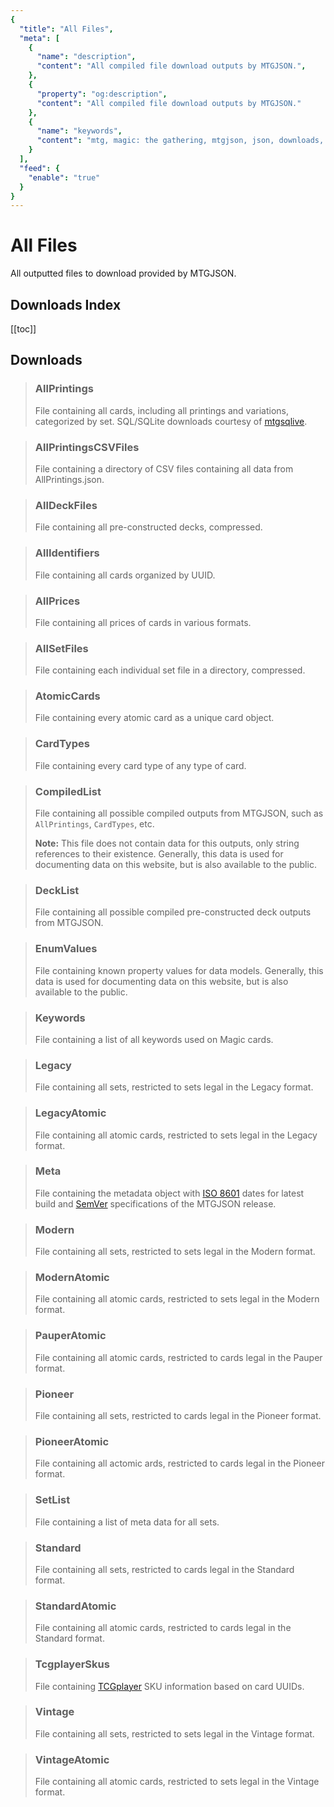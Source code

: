 ```yaml
---
{
  "title": "All Files",
  "meta": [
    {
      "name": "description",
      "content": "All compiled file download outputs by MTGJSON.",
    },
    {
      "property": "og:description",
      "content": "All compiled file download outputs by MTGJSON."
    },
    {
      "name": "keywords",
      "content": "mtg, magic: the gathering, mtgjson, json, downloads, download, files, all files",
    }
  ],
  "feed": {
    "enable": "true"
  }
}
---
```


# All Files

All outputted files to download provided by MTGJSON.

## Downloads Index

[[toc]]

## Downloads

> ### AllPrintings
> File containing all cards, including all printings and variations, categorized by set.  SQL/SQLite downloads courtesy of [mtgsqlive](https://github.com/mtgjson/mtgsqlive).  
>
> <DownloadSelect fileName='AllPrintings'/>

> ### AllPrintingsCSVFiles
> File containing a directory of CSV files containing all data from AllPrintings.json.
>
> <DownloadSelect fileName='AllPrintingsCSVFiles'/>

> ### AllDeckFiles
> File containing all pre-constructed decks, compressed.
>
> <DownloadSelect fileName='AllDeckFiles'/>

> ### AllIdentifiers
> File containing all cards organized by UUID.
>
> <DownloadSelect fileName='AllIdentifiers'/>

> ### AllPrices
> File containing all prices of cards in various formats.
>
> <DownloadSelect fileName='AllPrices'/>

> ### AllSetFiles
> File containing each individual set file in a directory, compressed.
>
> <DownloadSelect fileName='AllSetFiles'/>

> ### AtomicCards
> File containing every atomic card as a unique card object.
>
> <DownloadSelect fileName='AtomicCards'/>

> ### CardTypes
> File containing every card type of any type of card.
>
> <DownloadSelect fileName='CardTypes'/>

> ### CompiledList
> File containing all possible compiled outputs from MTGJSON, such as `AllPrintings`, `CardTypes`, etc.
>
> **Note:** This file does not contain data for this outputs, only string references to their existence. Generally, this data is used for documenting data on this website, but is also available to the public.
>
> <DownloadSelect fileName='CompiledList'/>

> ### DeckList
> File containing all possible compiled pre-constructed deck outputs from MTGJSON.
>
> <DownloadSelect fileName='DeckList'/>

> ### EnumValues
> File containing known property values for data models. Generally, this data is used for documenting data on this website, but is also available to the public.
>
> <DownloadSelect fileName='EnumValues'/>

> ### Keywords
> File containing a list of all keywords used on Magic cards.
>
> <DownloadSelect fileName='Keywords'/>

> ### Legacy
> File containing all sets, restricted to sets legal in the Legacy format.
>
> <DownloadSelect fileName='Legacy'/>

> ### LegacyAtomic
> File containing all atomic cards, restricted to sets legal in the Legacy format.
>
> <DownloadSelect fileName='LegacyAtomic'/>

> ### Meta
> File containing the metadata object with [ISO 8601](https://www.iso.org/iso-8601-date-and-time-format.html) dates for latest build and [SemVer](https://semver.org/) specifications of the MTGJSON release.
>
> <DownloadSelect fileName='Meta'/>

> ### Modern
> File containing all sets, restricted to sets legal in the Modern format.
>
> <DownloadSelect fileName='Modern'/>

> ### ModernAtomic
> File containing all atomic cards, restricted to sets legal in the Modern format.
>
> <DownloadSelect fileName='ModernAtomic'/>

> ### PauperAtomic
> File containing all atomic cards, restricted to cards legal in the Pauper format.
>
> <DownloadSelect fileName='PauperAtomic'/>

> ### Pioneer
> File containing all sets, restricted to cards legal in the Pioneer format.
>
> <DownloadSelect fileName='Pioneer'/>

> ### PioneerAtomic
> File containing all actomic ards, restricted to cards legal in the Pioneer format.
>
> <DownloadSelect fileName='PioneerAtomic'/>

> ### SetList
> File containing a list of meta data for all sets.
>
> <DownloadSelect fileName='SetList'/>

> ### Standard
> File containing all sets, restricted to cards legal in the Standard format.
>
> <DownloadSelect fileName='Standard'/>

> ### StandardAtomic
> File containing all atomic cards, restricted to cards legal in the Standard format.
>
> <DownloadSelect fileName='StandardAtomic'/>

> ### TcgplayerSkus
> File containing [TCGplayer](https://www.tcgplayer.com/?partner=mtgjson&utm_campaign=affiliate&utm_medium=mtgjson&utm_source=mtgjson) SKU information based on card UUIDs.
>
> <DownloadSelect fileName='TcgplayerSkus'/>

> ### Vintage
> File containing all sets, restricted to sets legal in the Vintage format.
>
> <DownloadSelect fileName='Vintage'/>

> ### VintageAtomic
> File containing all atomic cards, restricted to sets legal in the Vintage format.
>
> <DownloadSelect fileName='VintageAtomic'/>
